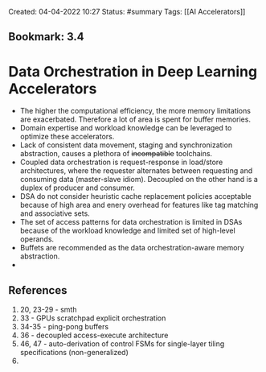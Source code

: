 Created: 04-04-2022 10:27
Status: #summary 
Tags: [[AI Accelerators]]

## Bookmark: 3.4
# Data Orchestration in Deep Learning Accelerators
- The higher the computational efficiency, the more memory limitations are exacerbated. Therefore a lot of area is spent for buffer memories.
- Domain expertise and workload knowledge can be leveraged to optimize these accelerators.
- Lack of consistent data movement, staging and synchronization abstraction, causes a plethora of ~~incompatible~~ toolchains.
- Coupled data orchestration is request-response in load/store architectures, where the requester alternates between requesting and consuming data (master-slave idiom). Decoupled on the other hand is a duplex of producer and consumer.
- DSA do not consider heuristic cache replacement policies acceptable because of high area and enery overhead for features like tag matching and associative sets.
- The set of access patterns for data orchestration is limited in DSAs because of the workload knowledge and limited set of high-level operands.
- Buffets are recommended as the data orchestration-aware memory abstraction.
- 
## References
1. 20, 23-29 - smth
2. 33 - GPUs scratchpad explicit orchestration
3. 34-35 - ping-pong buffers
4. 36 - decoupled access-execute architecture
5. 46, 47 - auto-derivation of control FSMs for single-layer tiling specifications (non-generalized)
6. 